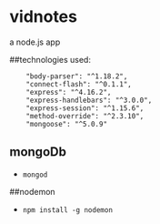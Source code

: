 # vidnotes

a node.js app

##technologies used:

```
    "body-parser": "^1.18.2",
    "connect-flash": "^0.1.1",
    "express": "^4.16.2",
    "express-handlebars": "^3.0.0",
    "express-session": "^1.15.6",
    "method-override": "^2.3.10",
    "mongoose": "^5.0.9"
```

## mongoDb

* `mongod`

##nodemon

* `npm install -g nodemon`